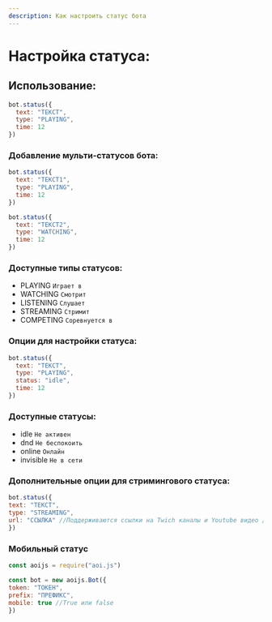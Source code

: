 ```yaml
---
description: Как настроить статус бота
---
```



# Настройка статуса:

## Использование:

```javascript 
bot.status({
  text: "ТЕКСТ",
  type: "PLAYING",
  time: 12
})
```

### Добавление мульти-статусов бота:

```javascript
bot.status({
  text: "ТЕКСТ1",
  type: "PLAYING",
  time: 12
})

bot.status({
  text: "ТЕКСТ2",
  type: "WATCHING",
  time: 12
})
```

### Доступные типы статусов:

* PLAYING `Играет в`
* WATCHING `Смотрит`
* LISTENING `Слушает`
* STREAMING `Стримит`
* COMPETING `Соревнуется в`

### Опции для настройки статуса:


```javascript
bot.status({
  text: "ТЕКСТ",
  type: "PLAYING",
  status: "idle",
  time: 12
})
```

### Доступные статусы:

* idle `Не активен`
* dnd `Не беспокоить`
* online `Онлайн`
* invisible `Не в сети`

### Дополнительные опции для стримингового статуса:

```javascript
bot.status({
text: "ТЕКСТ", 
type: "STREAMING", 
url: "ССЫЛКА" //Поддерживаются ссылки на Twich каналы и Youtube видео / стримы
})
```



### Мобильный статус

```javascript
const aoijs = require("aoi.js")

const bot = new aoijs.Bot({
token: "ТОКЕН", 
prefix: "ПРЕФИКС", 
mobile: true //True или false
})
```

